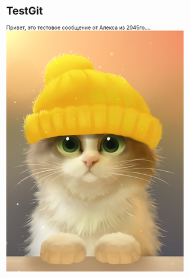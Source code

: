 # TestGit
Привет, это тестовое сообщение от Алекса из 2045го....
![Иллюстрация к проекту](https://github.com/Tigran20/TestGit/raw/master/555.png)

